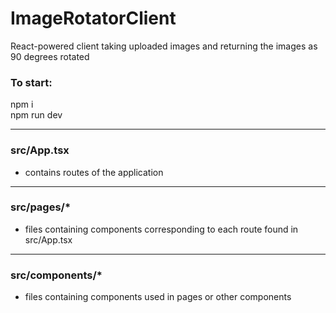 # ImageRotatorClient
React-powered client taking uploaded images and returning the images as 90 degrees rotated

### To start:
npm i
<br>npm run dev

----
### src/App.tsx
- contains routes of the application
----
### src/pages/*
- files containing components corresponding to each route found in src/App.tsx
----
### src/components/*
- files containing components used in pages or other components


